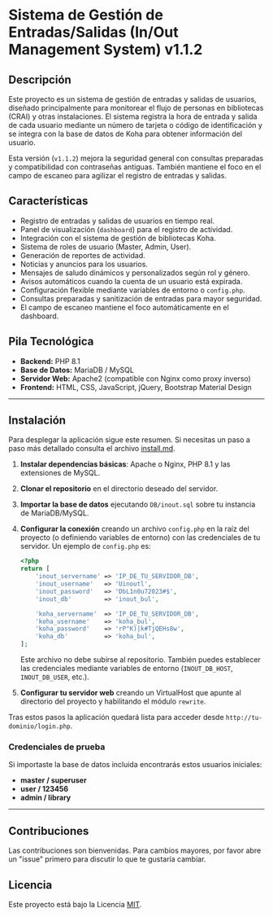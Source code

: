 # Sistema de Gestión de Entradas/Salidas (In/Out Management System) v1.1.2

## Descripción

Este proyecto es un sistema de gestión de entradas y salidas de usuarios, diseñado principalmente para monitorear el flujo de personas en bibliotecas (CRAI) y otras instalaciones. El sistema registra la hora de entrada y salida de cada usuario mediante un número de tarjeta o código de identificación y se integra con la base de datos de Koha para obtener información del usuario.

Esta versión (`v1.1.2`) mejora la seguridad general con consultas preparadas y compatibilidad con contraseñas antiguas.  También mantiene el foco en el campo de escaneo para agilizar el registro de entradas y salidas.

## Características

* Registro de entradas y salidas de usuarios en tiempo real.
* Panel de visualización (`dashboard`) para el registro de actividad.
* Integración con el sistema de gestión de bibliotecas Koha.
* Sistema de roles de usuario (Master, Admin, User).
* Generación de reportes de actividad.
* Noticias y anuncios para los usuarios.
* Mensajes de saludo dinámicos y personalizados según rol y género.
* Avisos automáticos cuando la cuenta de un usuario está expirada.
* Configuración flexible mediante variables de entorno o `config.php`.
* Consultas preparadas y sanitización de entradas para mayor seguridad.
* El campo de escaneo mantiene el foco automáticamente en el dashboard.

## Pila Tecnológica

* **Backend:** PHP 8.1
* **Base de Datos:** MariaDB / MySQL
* **Servidor Web:** Apache2 (compatible con Nginx como proxy inverso)
* **Frontend:** HTML, CSS, JavaScript, jQuery, Bootstrap Material Design

---

## Instalación

Para desplegar la aplicación sigue este resumen. Si necesitas un paso a paso más detallado consulta el archivo [install.md](install.md).

1. **Instalar dependencias básicas**: Apache o Nginx, PHP 8.1 y las extensiones de MySQL.
2. **Clonar el repositorio** en el directorio deseado del servidor.
3. **Importar la base de datos** ejecutando `DB/inout.sql` sobre tu instancia de MariaDB/MySQL.
4. **Configurar la conexión** creando un archivo `config.php` en la raíz del proyecto (o definiendo variables de entorno) con las credenciales de tu servidor. Un ejemplo de `config.php` es:

    ```php
    <?php
    return [
        'inout_servername' => 'IP_DE_TU_SERVIDOR_DB',
        'inout_username'   => 'Uinoutl',
        'inout_password'   => 'DbL1n0u72023#$',
        'inout_db'         => 'inout_bul',

        'koha_servername'  => 'IP_DE_TU_SERVIDOR_DB',
        'koha_username'    => 'koha_bul',
        'koha_password'    => 'rP"K)|k#TjQEHs8w',
        'koha_db'          => 'koha_bul',
    ];
    ```

    Este archivo no debe subirse al repositorio. También puedes establecer las credenciales mediante variables de entorno (`INOUT_DB_HOST`, `INOUT_DB_USER`, etc.).

5. **Configurar tu servidor web** creando un VirtualHost que apunte al directorio del proyecto y habilitando el módulo `rewrite`.

Tras estos pasos la aplicación quedará lista para acceder desde `http://tu-dominio/login.php`.

### Credenciales de prueba

Si importaste la base de datos incluida encontrarás estos usuarios iniciales:

- **master / superuser**
- **user / 123456**
- **admin / library**

---

## Contribuciones

Las contribuciones son bienvenidas. Para cambios mayores, por favor abre un "issue" primero para discutir lo que te gustaría cambiar.

## Licencia

Este proyecto está bajo la Licencia [MIT](https://choosealicense.com/licenses/mit/).
